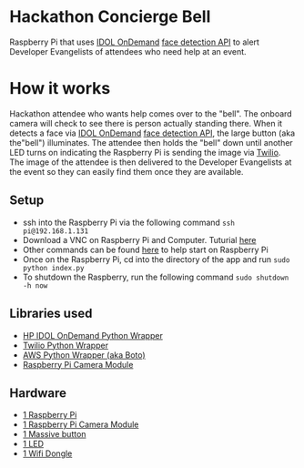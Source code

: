 # Hackathon Concierge Bell
Raspberry Pi that uses [IDOL OnDemand](https://idolondemand.com) [face detection API](https://www.idolondemand.com/developer/apis/detectfaces#overview) to alert Developer Evangelists of attendees who need help at an event.

# How it works
Hackathon attendee who wants help comes over to the "bell". The onboard camera will check to see there is person actually standing there. When it detects a face via [IDOL OnDemand](https://idolondemand.com) [face detection API](https://www.idolondemand.com/developer/apis/detectfaces#overview), the large button (aka the"bell") illuminates. The attendee then holds the "bell" down until another LED turns on indicating the Raspberry Pi is sending the image via [Twilio](https://www.twilio.com/). The image of the attendee is then delivered to the Developer Evangelists at the event so they can easily find them once they are available.

## Setup
* ssh into the Raspberry Pi via the following command `ssh pi@192.168.1.131`
* Download a VNC on Raspberry Pi and Computer. Tuturial [here](https://www.raspberrypi.org/documentation/remote-access/vnc/)
* Other commands can be found [here](https://www.raspberrypi.org/guides/teachers/vnc-classroom-guide.md) to help start on Raspberry Pi
* Once on the Raspberry Pi, cd into the directory of the app and run `sudo python index.py`
* To shutdown the Raspberry, run the following command `sudo shutdown -h now`

## Libraries used
* [HP IDOL OnDemand Python Wrapper](https://github.com/HP-IDOL-OnDemand/iod-python)
* [Twilio Python Wrapper](https://github.com/twilio/twilio-python)
* [AWS Python Wrapper (aka Boto)](https://github.com/boto/boto)
* [Raspberry Pi Camera Module](https://www.raspberrypi.org/help/camera-module-setup/)

## Hardware
* [1 Raspberry Pi](https://www.adafruit.com/product/2358)
* [1 Raspberry Pi Camera Module](https://www.adafruit.com/products/1367)
* [1 Massive button](https://www.adafruit.com/products/1185)
* [1 LED](https://www.adafruit.com/products/300)
* [1 Wifi Dongle](https://www.adafruit.com/products/814)
